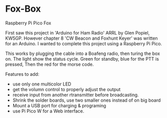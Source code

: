 # Fox-Box
Raspberry Pi Pico Fox

First saw this project in 'Arduino for Ham Radio' ARRL by Glen Popiel, KW5GP. However
chapter 8 'CW Beacon and Foxhunt Keyer' was written for an Arduino. 
I wanted to complete this project using a Raspberry Pi Pico.

This works by plugging the cable into a Boafeng radio, then turing the box on.
The light show the status cycle. Green for standby, blue for the PTT is pressed, 
Then the red for the morse code.

Features to add:
- use only one multicolor LED
- get the volumn control to properly adjust the output
- receive input from another rtransmitter before broadcasting. 
- Shrink the solder boards, use two smaller ones instead of on big board
- Mount a USB port for charging & programing
- use Pi Pico W for a Web interface.
